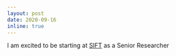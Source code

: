 ```yaml
---
layout: post
date: 2020-09-16
inline: true
---
```


I am excited to be starting at [SIFT](http://sift.net) as a Senior Researcher
